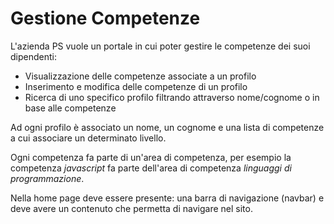 # Gestione Competenze

L'azienda PS vuole un portale in cui poter gestire le competenze dei suoi dipendenti:

  - Visualizzazione delle competenze associate a un profilo
  - Inserimento e modifica delle competenze di un profilo
  - Ricerca di uno specifico profilo filtrando attraverso nome/cognome o in base alle competenze

Ad ogni profilo è associato un nome, un cognome e una lista di competenze a cui associare un determinato livello.

Ogni competenza fa parte di un'area di competenza, per esempio la competenza *javascript* fa parte dell'area di competenza *linguaggi di programmazione*.

Nella home page deve essere presente: una barra di navigazione (navbar) e deve avere un contenuto che permetta di navigare nel sito.

